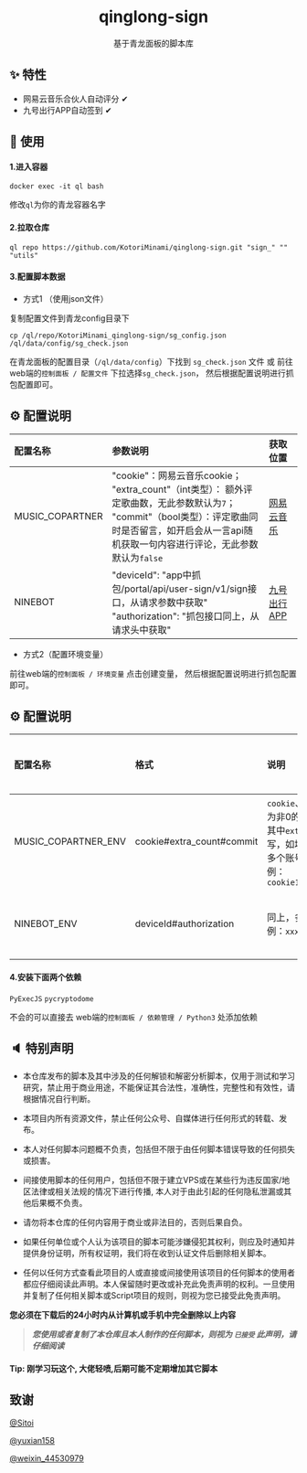 <h1 align="center">qinglong-sign</h1>

<div align="center">
    基于青龙面板的脚本库
</div>

## ✨ 特性

- 网易云音乐合伙人自动评分 ✔
- 九号出行APP自动签到 ✔

## 🔨 使用


#### 1.进入容器
```
docker exec -it ql bash
```
修改`ql`为你的青龙容器名字

#### 2.拉取仓库
```
ql repo https://github.com/KotoriMinami/qinglong-sign.git "sign_" "" "utils"
```
#### 3.配置脚本数据
- 方式1 （使用json文件）

复制配置文件到青龙config目录下
```
cp /ql/repo/KotoriMinami_qinglong-sign/sg_config.json /ql/data/config/sg_check.json
```

在青龙面板的配置目录（`/ql/data/config`）下找到 `sg_check.json` 文件 或 前往web端的`控制面板 / 配置文件` 下拉选择`sg_check.json`，
然后根据配置说明进行抓包配置即可。

## ⚙ 配置说明

| 配置名称            | 参数说明                                                                                                                                | 获取位置                                    |
|:----------------|:------------------------------------------------------------------------------------------------------------------------------------|:----------------------------------------|
| MUSIC_COPARTNER | "cookie"：网易云音乐cookie；<br/>"extra_count"（int类型）： 额外评定歌曲数，无此参数默认为`7`；<br/>"commit"（bool类型）：评定歌曲同时是否留言，如开启会从一言api随机获取一句内容进行评论，无此参数默认为`false` | [网易云音乐](https://music.163.com/)         |
| NINEBOT         | "deviceId": "app中抓包/portal/api/user-sign/v1/sign接口，从请求参数中获取"<br/>"authorization": "抓包接口同上，从请求头中获取"                                                                                                                               | [九号出行APP](https://www.ninebot.com/app/) |

- 方式2（配置环境变量）

前往web端的`控制面板 / 环境变量` 点击创建变量，
然后根据配置说明进行抓包配置即可。

## ⚙ 配置说明

| 配置名称                | 格式                        | 说明                                                                                                                                                  | 获取位置                                    |
|:--------------------|:--------------------------|:----------------------------------------------------------------------------------------------------------------------------------------------------|:----------------------------------------|
| MUSIC_COPARTNER_ENV | cookie#extra_count#commit | `cookie`、`extra_count`同上，`commit`为非0的值表示启用，默认不启用。<br/>其中`extra_count、commit`可不填写，如填写需同时填写。<br/>多个账号`&`分隔。<br/>例：`cookie1&cookie2#7#1&cookie3#8#0 ` | [网易云音乐](https://music.163.com/)         |
| NINEBOT_ENV         | deviceId#authorization    | 同上，多个账号`&` 分隔。<br/>例：`xxxxx#xxxx&xxxx#xxxxx`                                                                                                        | [九号出行APP](https://www.ninebot.com/app/) |

#### 4.安装下面两个依赖
`PyExecJS`
`pycryptodome`

不会的可以直接去 web端的`控制面板 / 依赖管理 / Python3` 处添加依赖



## 🔈 特别声明

- 本仓库发布的脚本及其中涉及的任何解锁和解密分析脚本，仅用于测试和学习研究，禁止用于商业用途，不能保证其合法性，准确性，完整性和有效性，请根据情况自行判断。

- 本项目内所有资源文件，禁止任何公众号、自媒体进行任何形式的转载、发布。

- 本人对任何脚本问题概不负责，包括但不限于由任何脚本错误导致的任何损失或损害。

- 间接使用脚本的任何用户，包括但不限于建立VPS或在某些行为违反国家/地区法律或相关法规的情况下进行传播, 本人对于由此引起的任何隐私泄漏或其他后果概不负责。

- 请勿将本仓库的任何内容用于商业或非法目的，否则后果自负。

- 如果任何单位或个人认为该项目的脚本可能涉嫌侵犯其权利，则应及时通知并提供身份证明，所有权证明，我们将在收到认证文件后删除相关脚本。

- 任何以任何方式查看此项目的人或直接或间接使用该项目的任何脚本的使用者都应仔细阅读此声明。本人保留随时更改或补充此免责声明的权利。一旦使用并复制了任何相关脚本或Script项目的规则，则视为您已接受此免责声明。

**您必须在下载后的24小时内从计算机或手机中完全删除以上内容**

> ***您使用或者复制了本仓库且本人制作的任何脚本，则视为 `已接受` 此声明，请仔细阅读***


#### Tip: 刚学习玩这个, 大佬轻喷,后期可能不定期增加其它脚本

## 致谢

[@Sitoi](https://github.com/Sitoi)

[@yuxian158](https://github.com/yuxian158/)

[@weixin_44530979](https://blog.csdn.net/weixin_44530979)
